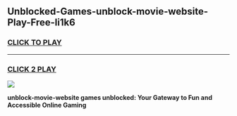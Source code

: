 
## Unblocked-Games-unblock-movie-website-Play-Free-li1k6
<h3>
<a href="https://premium76.site?title=unblock-movie-website&ref=12A">CLICK TO PLAY</a></h3>
<hr>

<h3>
<a href="https://premium76.site?title=unblock-movie-website&ref=12A">CLICK 2 PLAY</a>
  
</h3>

<a href="https://premium76.site?title=unblock-movie-website&ref=12A"><img src="https://clearcache.store/games.png"></a>


**unblock-movie-website games unblocked: Your Gateway to Fun and Accessible Online Gaming**
